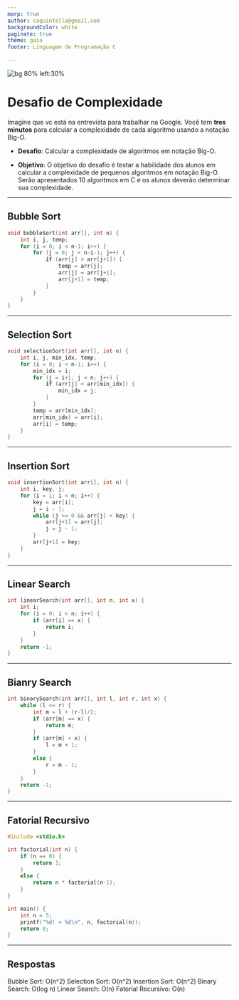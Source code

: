 ```yaml
---
marp: true
author: caquintella@gmail.com
backgroundColor: white
paginate: true
theme: gaia
footer: Linguagem de Programação C

---
```


![bg 80% left:30%](https://www.uva.br/wp-content/themes/uva-theme/dist/images/header_logo.svg)

<!-- _class: lead -->

# Desafio de Complexidade #

Imagine que vc está na entrevista para trabalhar na Google.
Você tem **tres minutos** para calcular a complexidade de cada algoritmo usando a notação Big-O.

* **Desafio**: Calcular a complexidade de algoritmos em notação Big-O.

* **Objetivo**: O objetivo do desafio é testar a habilidade dos alunos em calcular a complexidade de pequenos algoritmos em notação Big-O. Serão apresentados 10 algoritmos em C e os alunos deverão determinar sua complexidade.

---

## Bubble Sort ##

````c
void bubbleSort(int arr[], int n) {
    int i, j, temp;
    for (i = 0; i < n-1; i++) {
        for (j = 0; j < n-i-1; j++) {
            if (arr[j] > arr[j+1]) {
                temp = arr[j];
                arr[j] = arr[j+1];
                arr[j+1] = temp;
            }
        }
    }
}

````

---

## Selection Sort ##

````c
void selectionSort(int arr[], int n) {
    int i, j, min_idx, temp;
    for (i = 0; i < n-1; i++) {
        min_idx = i;
        for (j = i+1; j < n; j++) {
            if (arr[j] < arr[min_idx]) {
                min_idx = j;
            }
        }
        temp = arr[min_idx];
        arr[min_idx] = arr[i];
        arr[i] = temp;
    }
}
````

---

## Insertion Sort ##

````c
void insertionSort(int arr[], int n) {
    int i, key, j;
    for (i = 1; i < n; i++) {
        key = arr[i];
        j = i - 1;
        while (j >= 0 && arr[j] > key) {
            arr[j+1] = arr[j];
            j = j - 1;
        }
        arr[j+1] = key;
    }
}


````
---

## Linear Search ##

````c
int linearSearch(int arr[], int n, int x) {
    int i;
    for (i = 0; i < n; i++) {
        if (arr[i] == x) {
            return i;
        }
    }
    return -1;
}


````
---

## Bianry Search ##

````c
int binarySearch(int arr[], int l, int r, int x) {
    while (l <= r) {
        int m = l + (r-l)/2;
        if (arr[m] == x) {
            return m;
        }
        if (arr[m] < x) {
            l = m + 1;
        }
        else {
            r = m - 1;
        }
    }
    return -1;
}


````
---

## Fatorial Recursivo ##

````c
#include <stdio.h>

int factorial(int n) {
    if (n == 0) {
        return 1;
    }
    else {
        return n * factorial(n-1);
    }
}

int main() {
    int n = 5;
    printf("%d! = %d\n", n, factorial(n));
    return 0;
}

````
---

## Respostas ##

Bubble Sort: O(n^2)
Selection Sort: O(n^2)
Insertion Sort: O(n^2)
Binary Search: O(log n)
Linear Search: O(n)
Fatorial Recursivo: O(n)

